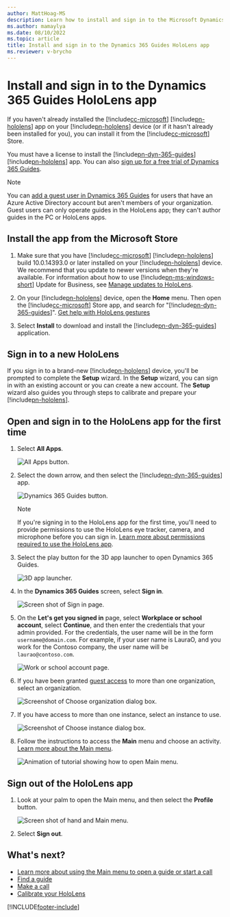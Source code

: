 ```yaml
---
author: MattHoag-MS
description: Learn how to install and sign in to the Microsoft Dynamics 365 Guides HoloLens app.
ms.author: mamaylya
ms.date: 08/10/2022
ms.topic: article
title: Install and sign in to the Dynamics 365 Guides HoloLens app
ms.reviewer: v-brycho
---
```


# Install and sign in to the Dynamics 365 Guides HoloLens app

If you haven't already installed the [!include[cc-microsoft](../includes/cc-microsoft.md)] [!include[pn-hololens](../includes/pn-hololens.md)] app on your [!include[pn-hololens](../includes/pn-hololens.md)] device (or if it hasn't already been installed for you), you can install it from the [!include[cc-microsoft](../includes/cc-microsoft.md)] Store.

You must have a license to install the [!include[pn-dyn-365-guides](../includes/pn-dyn-365-guides.md)] [!include[pn-hololens](../includes/pn-hololens.md)] app. You can also [sign up for a free trial of Dynamics 365 Guides](setup.md).

> [!NOTE]
> You can [add a guest user in Dynamics 365 Guides](add-users.md#add-a-guest-user) for users that have an Azure Active Directory account but aren't members of your organization. Guest users can only operate guides in the HoloLens app; they can't author guides in the PC or HoloLens apps.

## Install the app from the Microsoft Store

1. Make sure that you have [!include[cc-microsoft](../includes/cc-microsoft.md)] [!include[pn-hololens](../includes/pn-hololens.md)] build 10.0.14393.0 or later installed on your [!include[pn-hololens](../includes/pn-hololens.md)] device. We recommend that you update to newer versions when they're available. For information about how to use [!include[pn-ms-windows-short](../includes/pn-ms-windows-short.md)] Update for Business, see [Manage updates to HoloLens](/HoloLens/hololens-updates).

2. On your [!include[pn-hololens](../includes/pn-hololens.md)] device, open the **Home** menu. Then open the [!include[cc-microsoft](../includes/cc-microsoft.md)] Store app, and search for "[!include[pn-dyn-365-guides](../includes/pn-dyn-365-guides.md)]". [Get help with HoloLens gestures](authoring-gestures-HL2.md)

3. Select **Install** to download and install the [!include[pn-dyn-365-guides](../includes/pn-dyn-365-guides.md)] application.

## Sign in to a new HoloLens

If you sign in to a brand-new [!include[pn-hololens](../includes/pn-hololens.md)] device, you'll be prompted to complete the **Setup** wizard. In the **Setup** wizard, you can  sign in with an existing account or you can create a new account. The **Setup** wizard also guides you through steps to calibrate and prepare your [!include[pn-hololens](../includes/pn-hololens.md)].

## Open and sign in to the HoloLens app for the first time

1. Select **All Apps**.

    ![All Apps button.](media/all-apps-button.PNG "All Apps button")

2. Select the down arrow, and then select the [!include[pn-dyn-365-guides](../includes/pn-dyn-365-guides.md)] app.

    ![Dynamics 365 Guides button.](media/dynamics-365-guides-button.PNG "Dynamics 365 Guides button")

    > [!NOTE]
    > If you're signing in to the HoloLens app for the first time, you'll need to provide permissions to use the HoloLens eye tracker, camera, and microphone before you can sign in. [Learn more about permissions required to use the HoloLens app](hololens-permissions.md).

3. Select the play button for the 3D app launcher to open Dynamics 365 Guides.

   ![3D app launcher.](media/3D-App-Launcher-D365Guides-immersive-app-s.png "3D app launcher")

4. In the **Dynamics 365 Guides** screen, select **Sign in**.

   ![Screen shot of Sign in page.](media/sign-in.PNG "Screenshot of Sign in page")

5. On the **Let's get you signed in** page, select **Workplace or school account**, select **Continue**, and then enter the credentials that your admin provided. For the credentials, the user name will be in the form `username@domain.com`. For example, if your user name is LauraO, and you work for the Contoso company, the user name will be `laurao@contoso.com`.

    ![Work or school account page.](media/credentials.PNG "Work or school account page")

6. If you have been granted [guest access](admin-add-user.md) to more than one organization, select an organization.

    ![Screenshot of Choose organization dialog box.](media/choose-organization.JPG "Screenshot of Organization dialog box")

7. If you have access to more than one instance, select an instance to use.

    ![Screenshot of Choose instance dialog box.](media/choose-instance.JPG "Screenshot of Instance dialog box")

8. Follow the instructions to access the **Main** menu and choose an activity. [Learn more about the Main menu](main-menu.md).

    ![Animation of tutorial showing how to open Main menu.](media/Tutorial.gif "Animation of tutorial showing how to open Main menu")

## Sign out of the HoloLens app

1. Look at your palm to open the Main menu, and then select the **Profile** button.

    ![Screen shot of hand and Main menu.](media/main-menu-profile.jpg "Screen shot of hand and Main menu")

2. Select **Sign out**.

## What's next?

- [Learn more about using the Main menu to open a guide or start a call](main-menu.md)
- [Find a guide](find-guide.md)
- [Make a call](make-call.md)
- [Calibrate your HoloLens](hololens-app-calibrate.md)

[!INCLUDE[footer-include](../includes/footer-banner.md)]
